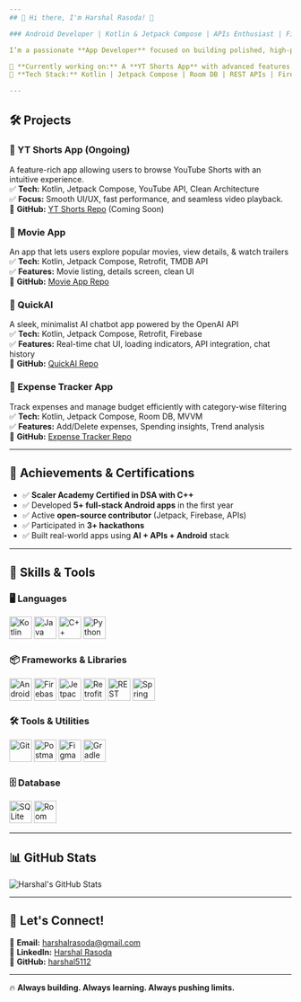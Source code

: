 ```yaml
---
## 🚀 Hi there, I'm Harshal Rasoda! 👋  

### Android Developer | Kotlin & Jetpack Compose | APIs Enthusiast | Firebase | C++ & DSA | Java Developer  

I’m a passionate **App Developer** focused on building polished, high-performance mobile applications using **Kotlin, Jetpack Compose, and modern Android development tools**.  

📍 **Currently working on:** A **YT Shorts App** with advanced features.  
🎯 **Tech Stack:** Kotlin | Jetpack Compose | Room DB | REST APIs | Firebase | Clean Architecture  

---
```


## **🛠️ Projects**  

### **📌 YT Shorts App** (Ongoing)  
A feature-rich app allowing users to browse YouTube Shorts with an intuitive experience.  
✅ **Tech:** Kotlin, Jetpack Compose, YouTube API, Clean Architecture  
✅ **Focus:** Smooth UI/UX, fast performance, and seamless video playback.  
🔗 **GitHub:** [YT Shorts Repo](#) (Coming Soon)  

### **📌 Movie App**  
An app that lets users explore popular movies, view details, & watch trailers  
✅ **Tech:** Kotlin, Jetpack Compose, Retrofit, TMDB API  
✅ **Features:** Movie listing, details screen, clean UI  
🔗 **GitHub:** [Movie App Repo](#)  

### **📌 QuickAI**  
A sleek, minimalist AI chatbot app powered by the OpenAI API  
✅ **Tech:** Kotlin, Jetpack Compose, Retrofit, Firebase  
✅ **Features:** Real-time chat UI, loading indicators, API integration, chat history  
🔗 **GitHub:** [QuickAI Repo](#)  

### **📌 Expense Tracker App**  
Track expenses and manage budget efficiently with category-wise filtering  
✅ **Tech:** Kotlin, Jetpack Compose, Room DB, MVVM  
✅ **Features:** Add/Delete expenses, Spending insights, Trend analysis  
🔗 **GitHub:** [Expense Tracker Repo](#)  

---

## 🏅 Achievements & Certifications  
- ✅ **Scaler Academy Certified in DSA with C++**  
- ✅ Developed **5+ full-stack Android apps** in the first year  
- ✅ Active **open-source contributor** (Jetpack, Firebase, APIs)  
- ✅ Participated in **3+ hackathons**  
- ✅ Built real-world apps using **AI + APIs + Android** stack  

---

## 🚀 Skills & Tools

### 🖥️ Languages
<p align="left">
  <img src="https://cdn.jsdelivr.net/gh/devicons/devicon/icons/kotlin/kotlin-original.svg" alt="Kotlin" width="40" height="40"/>
  <img src="https://cdn.jsdelivr.net/gh/devicons/devicon/icons/java/java-original.svg" alt="Java" width="40" height="40"/>
  <img src="https://cdn.jsdelivr.net/gh/devicons/devicon/icons/cplusplus/cplusplus-original.svg" alt="C++" width="40" height="40"/>
  <img src="https://cdn.jsdelivr.net/gh/devicons/devicon/icons/python/python-original.svg" alt="Python" width="40" height="40"/>
</p>

### 📦 Frameworks & Libraries
<p align="left">
  <img src="https://cdn.jsdelivr.net/gh/devicons/devicon/icons/android/android-original.svg" alt="Android" width="40" height="40"/>
  <img src="https://cdn.jsdelivr.net/gh/devicons/devicon/icons/firebase/firebase-plain.svg" alt="Firebase" width="40" height="40"/>
  <img src="https://img.icons8.com/ios-filled/50/jetpack-compose.png" alt="Jetpack Compose" width="40" height="40"/>
  <img src="https://img.icons8.com/fluency/48/retro-tv.png" alt="Retrofit" width="40" height="40"/>
  <img src="https://img.icons8.com/external-outline-icons-pause-08/64/external-rest-api-coding-and-development-outline-outline-icons-pause-08.png" alt="REST API" width="40" height="40"/>
  <img src="https://img.icons8.com/color/48/spring-logo.png" alt="Spring Boot" width="40" height="40"/>
</p>

### 🛠️ Tools & Utilities
<p align="left">
  <img src="https://cdn.jsdelivr.net/gh/devicons/devicon/icons/git/git-original.svg" alt="Git" width="40" height="40"/>
  <img src="https://cdn.jsdelivr.net/gh/devicons/devicon/icons/postman/postman-original.svg" alt="Postman" width="40" height="40"/>
  <img src="https://cdn.jsdelivr.net/gh/devicons/devicon/icons/figma/figma-original.svg" alt="Figma" width="40" height="40"/>
  <img src="https://img.icons8.com/ios/50/gradle.png" alt="Gradle" width="40" height="40"/>
</p>

### 🗄️ Database
<p align="left">
  <img src="https://cdn.jsdelivr.net/gh/devicons/devicon/icons/sqlite/sqlite-original.svg" alt="SQLite" width="40" height="40"/>
  <img src="https://img.icons8.com/color/48/room.png" alt="Room DB" width="40" height="40"/>
</p>

---

## 📊 GitHub Stats  

![Harshal's GitHub Stats](https://github-readme-stats.vercel.app/api?username=harshal5112&show_icons=true&theme=radical)

---

## 🤝 Let's Connect!  
📩 **Email:** harshalrasoda@gmail.com  
🔗 **LinkedIn:** [Harshal Rasoda](https://www.linkedin.com/in/harshal-rasoda-8ba7552a9)  
🔗 **GitHub:** [harshal5112](https://github.com/harshal5112)  

---

🔥 **Always building. Always learning. Always pushing limits.**
